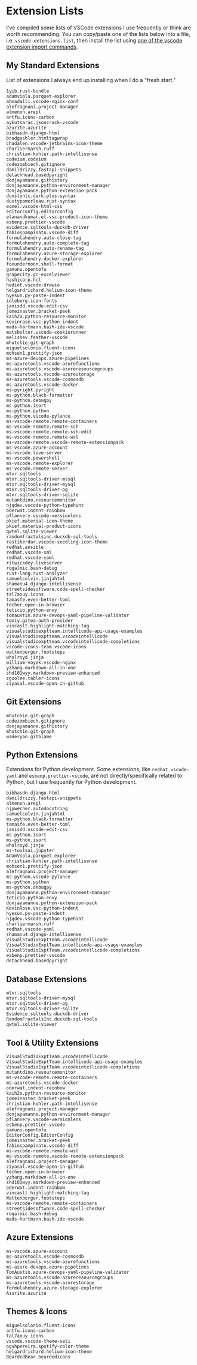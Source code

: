 # Extension Lists

I've compiled some lists of VSCode extensions I use frequently or think are worth recommending. You can copy/paste one of the lists below into a file, i.e. `vscode-extensions.list`, then install the list using [one of the vscode extension import commands](../import-export-extensions.md#import-vscode-extensions).

## My Standard Extensions

List of extensions I always end up installing when I do a "fresh start."

```list title="My Standard Extensions" linenums="1"
1yib.rust-bundle
adamviola.parquet-explorer
ahmadalli.vscode-nginx-conf
alefragnani.project-manager
almenon.arepl
antfu.icons-carbon
aykutsarac.jsoncrack-vscode
azurite.azurite
bibhasdn.django-html
bradgashler.htmltagwrap
chadalen.vscode-jetbrains-icon-theme
charliermarsh.ruff
christian-kohler.path-intellisense
codeium.codeium
codezombiech.gitignore
damildrizzy.fastapi-snippets
detachhead.basedpyright
donjayamanne.githistory
donjayamanne.python-environment-manager
donjayamanne.python-extension-pack
dunstontc.dark-plus-syntax
dustypomerleau.rust-syntax
ecmel.vscode-html-css
editorconfig.editorconfig
elanandkumar.el-vsc-product-icon-theme
esbenp.prettier-vscode
evidence.sqltools-duckdb-driver
fabiospampinato.vscode-diff
formulahendry.auto-close-tag
formulahendry.auto-complete-tag
formulahendry.auto-rename-tag
formulahendry.azure-storage-explorer
formulahendry.docker-explorer
foxundermoon.shell-format
gamunu.opentofu
grapecity.gc-excelviewer
hashicorp.hcl
hediet.vscode-drawio
helgardrichard.helium-icon-theme
hyesun.py-paste-indent
idleberg.icon-fonts
janisdd.vscode-edit-csv
jomeinaster.bracket-peek
kaih2o.python-resource-monitor
kevinrose.vsc-python-indent
mads-hartmann.bash-ide-vscode
matsbolter.vscode-cookierunner
melishev.feather-vscode
mhutchie.git-graph
miguelsolorio.fluent-icons
mohsen1.prettify-json
ms-azure-devops.azure-pipelines
ms-azuretools.vscode-azurefunctions
ms-azuretools.vscode-azureresourcegroups
ms-azuretools.vscode-azurestorage
ms-azuretools.vscode-cosmosdb
ms-azuretools.vscode-docker
ms-pyright.pyright
ms-python.black-formatter
ms-python.debugpy
ms-python.isort
ms-python.python
ms-python.vscode-pylance
ms-vscode-remote.remote-containers
ms-vscode-remote.remote-ssh
ms-vscode-remote.remote-ssh-edit
ms-vscode-remote.remote-wsl
ms-vscode-remote.vscode-remote-extensionpack
ms-vscode.azure-account
ms-vscode.live-server
ms-vscode.powershell
ms-vscode.remote-explorer
ms-vscode.remote-server
mtxr.sqltools
mtxr.sqltools-driver-mssql
mtxr.sqltools-driver-mysql
mtxr.sqltools-driver-pg
mtxr.sqltools-driver-sqlite
mutantdino.resourcemonitor
njqdev.vscode-python-typehint
oderwat.indent-rainbow
pflannery.vscode-versionlens
pkief.material-icon-theme
pkief.material-product-icons
qwtel.sqlite-viewer
randomfractalsinc.duckdb-sql-tools
rastikerdar.vscode-seedling-icon-theme
redhat.ansible
redhat.vscode-xml
redhat.vscode-yaml
ritwickdey.liveserver
rogalmic.bash-debug
rust-lang.rust-analyzer
samuelcolvin.jinjahtml
shamanu4.django-intellisense
streetsidesoftware.code-spell-checker
tal7aouy.icons
tamasfe.even-better-toml
techer.open-in-browser
teticio.python-envy
tomaustin.azure-devops-yaml-pipeline-validator
tomiy.gitea-auth-provider
vincaslt.highlight-matching-tag
visualstudioexptteam.intellicode-api-usage-examples
visualstudioexptteam.vscodeintellicode
visualstudioexptteam.vscodeintellicode-completions
vscode-icons-team.vscode-icons
wattenberger.footsteps
wholroyd.jinja
william-voyek.vscode-nginx
yzhang.markdown-all-in-one
shd101wyy.markdown-preview-enhanced
zguolee.tabler-icons
ziyasal.vscode-open-in-github

```

## Git Extensions

```list title="Git Extensions" linenums="1"
mhutchie.git-graph
codezombiech.gitignore
donjayamanne.githistory
mhutchie.git-graph
waderyan.gitblame

```

## Python Extensions

Extensions for Python development. Some extensions, like `redhat.vscode-yaml` and `esbenp.prettier-vscode`, are not directly/specifically related to Python, but I use frequently for Python development.

```list title="Python extensions" linenums="1"
bibhasdn.django-html
damildrizzy.fastapi-snippets
almenon.arepl
njpwerner.autodocstring
samuelcolvin.jinjahtml
ms-python.black-formatter
tamasfe.even-better-toml
janisdd.vscode-edit-csv
ms-python.isort
ms-python.isort
wholroyd.jinja
ms-toolsai.jupyter
AdamViola.parquet-explorer
christian-kohler.path-intellisense
mohsen1.prettify-json
alefragnani.project-manager
ms-python.vscode-pylance
ms-python.python
ms-python.debugpy
donjayamanne.python-environment-manager
teticio.python-envy
donjayamanne.python-extension-pack
KevinRose.vsc-python-indent
hyesun.py-paste-indent
njqdev.vscode-python-typehint
charliermarsh.ruff
redhat.vscode-yaml
shamanu4.django-intellisense
VisualStudioExptTeam.vscodeintellicode
VisualStudioExptTeam.intellicode-api-usage-examples
VisualStudioExptTeam.vscodeintellicode-completions
esbenp.prettier-vscode
detachhead.basedpyright

```

## Database Extensions

```list title="Database Extensions" linenums="1"
mtxr.sqltools
mtxr.sqltools-driver-mysql
mtxr.sqltools-driver-pg
mtxr.sqltools-driver-sqlite
Evidence.sqltools-duckdb-driver
RandomFractalsInc.duckdb-sql-tools
qwtel.sqlite-viewer

```

## Tool & Utility Extensions

```list title="Tool & Utility Extensions" linenums="1"
VisualStudioExptTeam.vscodeintellicode
VisualStudioExptTeam.intellicode-api-usage-examples
VisualStudioExptTeam.vscodeintellicode-completions
mutantdino.resourcemonitor
ms-vscode-remote.remote-containers
ms-azuretools.vscode-docker
oderwat.indent-rainbow
kaih2o.python-resource-monitor
jomeinaster.bracket-peek
christian-kohler.path-intellisense
alefragnani.project-manager
donjayamanne.python-environment-manager
pflannery.vscode-versionlens
esbenp.prettier-vscode
gamunu.opentofu
EditorConfig.EditorConfig
jomeinaster.bracket-peek
fabiospampinato.vscode-diff
ms-vscode-remote.remote-wsl
ms-vscode-remote.vscode-remote-extensionpack
alefragnani.project-manager
ziyasal.vscode-open-in-github
techer.open-in-browser
yzhang.markdown-all-in-one
shd101wyy.markdown-preview-enhanced
oderwat.indent-rainbow
vincaslt.highlight-matching-tag
Wattenberger.footsteps
ms-vscode-remote.remote-containers
streetsidesoftware.code-spell-checker
rogalmic.bash-debug
mads-hartmann.bash-ide-vscode

```

## Azure Extensions

```list title="Azure Extensions"
ms-vscode.azure-account
ms-azuretools.vscode-cosmosdb
ms-azuretools.vscode-azurefunctions
ms-azure-devops.azure-pipelines
TomAustin.azure-devops-yaml-pipeline-validator
ms-azuretools.vscode-azureresourcegroups
ms-azuretools.vscode-azurestorage
formulahendry.azure-storage-explorer
Azurite.azurite

```

## Themes & Icons

```list title="Themes & icons" linenums="1"
miguelsolorio.fluent-icons
antfu.icons-carbon
tal7aouy.icons
vscode.vscode-theme-seti
oguhpereira.spotify-color-theme
helgardrichard.helium-icon-theme
BeardedBear.beardedicons

```
